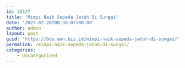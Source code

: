 ```yaml
---
id: 18127
title: 'Mimpi Naik Sepeda Jatuh Di Sungai'
date: '2023-02-28T00:38:07+00:00'
author: admin
layout: post
guid: 'https://bos.awn.biz.id/mimpi-naik-sepeda-jatuh-di-sungai/'
permalink: /mimpi-naik-sepeda-jatuh-di-sungai/
categories:
    - Uncategorized
---
```


